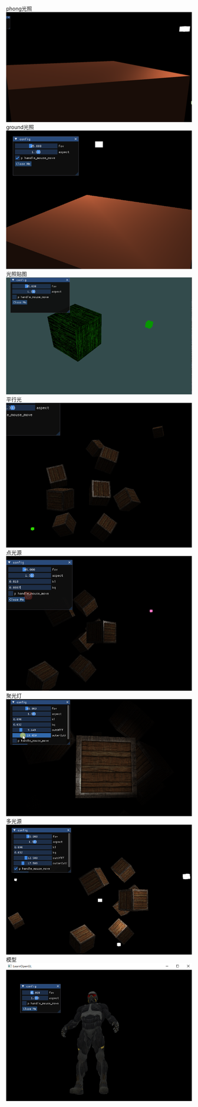 phong光照   
![](image/02_01phong.png)
ground光照   
![](image/02_02ground.png)
光照贴图   
![](image/02_03lightmap.gif)
平行光
![](image/02_04dir_light.png)
点光源
![](image/02_05dot_light.png)
聚光灯
![](image/02_06spot_light.gif)
多光源
![](image/02_07mult_light.png)
模型
![](image/02_09model.png)